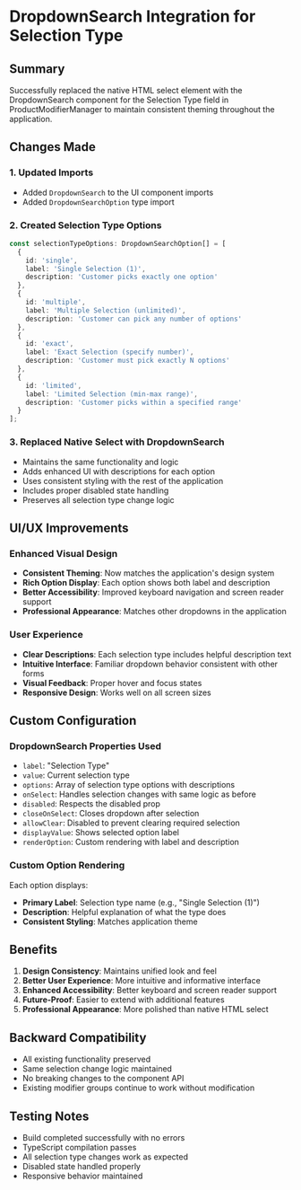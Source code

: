 # DropdownSearch Integration for Selection Type

## Summary
Successfully replaced the native HTML select element with the DropdownSearch component for the Selection Type field in ProductModifierManager to maintain consistent theming throughout the application.

## Changes Made

### 1. Updated Imports
- Added `DropdownSearch` to the UI component imports
- Added `DropdownSearchOption` type import

### 2. Created Selection Type Options
```typescript
const selectionTypeOptions: DropdownSearchOption[] = [
  {
    id: 'single',
    label: 'Single Selection (1)',
    description: 'Customer picks exactly one option'
  },
  {
    id: 'multiple',
    label: 'Multiple Selection (unlimited)',
    description: 'Customer can pick any number of options'
  },
  {
    id: 'exact',
    label: 'Exact Selection (specify number)',
    description: 'Customer must pick exactly N options'
  },
  {
    id: 'limited',
    label: 'Limited Selection (min-max range)',
    description: 'Customer picks within a specified range'
  }
];
```

### 3. Replaced Native Select with DropdownSearch
- Maintains the same functionality and logic
- Adds enhanced UI with descriptions for each option
- Uses consistent styling with the rest of the application
- Includes proper disabled state handling
- Preserves all selection type change logic

## UI/UX Improvements

### Enhanced Visual Design
- **Consistent Theming**: Now matches the application's design system
- **Rich Option Display**: Each option shows both label and description
- **Better Accessibility**: Improved keyboard navigation and screen reader support
- **Professional Appearance**: Matches other dropdowns in the application

### User Experience
- **Clear Descriptions**: Each selection type includes helpful description text
- **Intuitive Interface**: Familiar dropdown behavior consistent with other forms
- **Visual Feedback**: Proper hover and focus states
- **Responsive Design**: Works well on all screen sizes

## Custom Configuration

### DropdownSearch Properties Used
- `label`: "Selection Type"
- `value`: Current selection type
- `options`: Array of selection type options with descriptions
- `onSelect`: Handles selection changes with same logic as before
- `disabled`: Respects the disabled prop
- `closeOnSelect`: Closes dropdown after selection
- `allowClear`: Disabled to prevent clearing required selection
- `displayValue`: Shows selected option label
- `renderOption`: Custom rendering with label and description

### Custom Option Rendering
Each option displays:
- **Primary Label**: Selection type name (e.g., "Single Selection (1)")
- **Description**: Helpful explanation of what the type does
- **Consistent Styling**: Matches application theme

## Benefits

1. **Design Consistency**: Maintains unified look and feel
2. **Better User Experience**: More intuitive and informative interface
3. **Enhanced Accessibility**: Better keyboard and screen reader support
4. **Future-Proof**: Easier to extend with additional features
5. **Professional Appearance**: More polished than native HTML select

## Backward Compatibility
- All existing functionality preserved
- Same selection change logic maintained
- No breaking changes to the component API
- Existing modifier groups continue to work without modification

## Testing Notes
- Build completed successfully with no errors
- TypeScript compilation passes
- All selection type changes work as expected
- Disabled state handled properly
- Responsive behavior maintained
